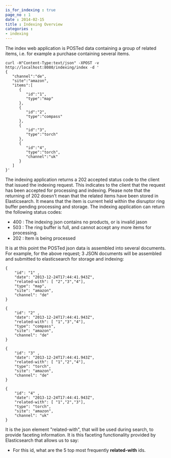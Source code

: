 ```yaml
---
is_for_indexing : true
page_no : 1
date : 2014-02-15
title : Indexing Overview
categories : 
- indexing
---
```



The index web application is POSTed data containing a group of related items, i.e. for example a purchase containing several items.  

    curl -H"Content-Type:text/json" -XPOST -v http://localhost:8080/indexing/index -d '
    {
       "channel":"de",
       "site":"amazon",
       "items":[
          {
             "id":"1",
             "type":"map"
          },
          {
             "id":"2",
             "type":"compass"
          },
          {
             "id":"3",
             "type":"torch"
          },
          {
             "id":"4",
             "type":"torch",
             "channel":"uk"
          }
       ]
    }'

 
The indexing application returns a 202 accepted status code to the client that issued the indexing request.  This indicates to the client that the request has been accepted for processing and indexing.
Please note that the returning of 202 doesn't mean that the related items have been stored in Elasticsearch.  It means that the item is current held within the disruptor ring buffer pending processing and storage.
The indexing application can return the following status codes:

* 400 : The indexing json contains no products, or is invalid jason
* 503 : The ring buffer is full, and cannot accept any more items for processing.
* 202 : Item is being processed


It is at this point the POSTed json data is assembled into several documents.  For example, for the above request; 3 JSON documents will be assembled and submitted to elasticsearch for storage and indexing:

    {
        "id": "1" ,
        "date": "2013-12-24T17:44:41.943Z",
        "related-with": [ "2","3","4"],
        "type": "map",
        "site": "amazon",
        "channel": "de"
    }

    {
        "id": "2" ,
        "date": "2013-12-24T17:44:41.943Z",
        "related-with": [ "1","3","4"],
        "type": "compass",
        "site": "amazon",
        "channel": "de"
    }

    {
        "id": "3" ,
        "date": "2013-12-24T17:44:41.943Z",
        "related-with": [ "1","2","4"],
        "type": "torch",
        "site": "amazon",
        "channel": "de"
    }
    
    {
        "id": "4" ,
        "date": "2013-12-24T17:44:41.943Z",
        "related-with": [ "1","2","3"],
        "type": "torch",
        "site": "amazon",
        "channel": "uk"
    }

It is the json element "related-with", that will be used during search, to provide faceting information.  It is this faceting functionality provided by Elasticsearch that allows us to say:

* For this id, what are the 5 top most frequently **related-with** ids.